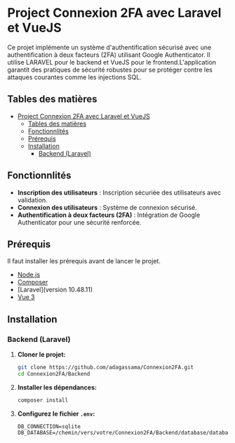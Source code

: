 # Project Connexion 2FA avec Laravel et VueJS

Ce projet implémente un système d'authentification sécurisé avec une authentification à deux facteurs (2FA) utilisant Google Authenticator. Il utilise LARAVEL pour le backend et VueJS pour le frontend.L'application garantit des pratiques de sécurité robustes pour se protéger contre les attaques courantes comme les injections SQL.

## Tables des matières

- [Project Connexion 2FA avec Laravel et VueJS](#project-connexion-2fa-avec-laravel-et-vuejs)
  - [Tables des matières](#tables-des-matières)
  - [Fonctionnlités](#fonctionnlités)
  - [Prérequis](#prérequis)
  - [Installation](#installation)
    - [Backend (Laravel)](#backend-laravel)

## Fonctionnlités

- **Inscription des utilisateurs** : Inscription sécuriée des utilisateurs avec validation.
- **Connexion des utilisateurs** : Système de connexion sécurisé.
- **Authentification à deux facteurs (2FA)** : Intégration de Google Authenticator pour une sécurité renforcée.

## Prérequis

Il faut installer les prérequis avant de lancer le projet.

- [Node.js](https://nodejs.org/)
- [Composer](https://getcomposer.org/)
- [Laravel](version 10.48.11)
- [Vue 3](version)

## Installation

### Backend (Laravel)
1. **Cloner le projet:**
    ```bash
    git clone https://github.com/adagassama/Connexion2FA.git
    cd Connexion2FA/Backend
    ```
2. **Installer les dépendances:**
    ```bash
    composer install
    ```
3. **Configurez le fichier `.env`:**
    ```env
    DB_CONNECTION=sqlite
    DB_DATABASE=/chemin/vers/votre/Connexion2FA/Backend/database/database.sqlite
    ```
